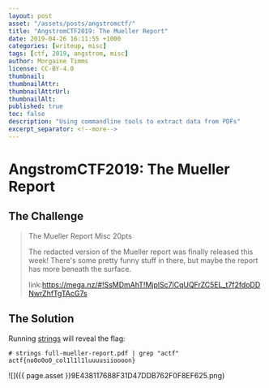 ```yaml
---
layout: post
asset: "/assets/posts/angstromctf/"
title: "AngstromCTF2019: The Mueller Report"
date: 2019-04-26 16:11:55 +1000
categories: [writeup, misc]
tags: [ctf, 2019, angstrom, misc]
author: Morgaine Timms
license: CC-BY-4.0
thumbnail: 
thumbnailAttr: 
thumbnailAttrUrl: 
thumbnailAlt: 
published: true
toc: false
description: "Using commandline tools to extract data from PDFs"
excerpt_separator: <!--more-->
---
```


AngstromCTF2019: The Mueller Report
====================================

The Challenge
-------------

> The Mueller Report
> Misc
> 20pts
>
> The redacted version of the Mueller report was finally released this week! There's some pretty funny stuff in there, but maybe the report has more beneath the surface.
>
> link:https://mega.nz/#!SsMDmAhT!MjplSc7lCqUQFrZC5EL_t7f2fdoDDNwrZhfTgTAcG7s

<!--more-->

The Solution
------------

Running [strings](https://linux.die.net/man/1/strings) will reveal the flag:

```text
# strings full-mueller-report.pdf | grep "actf"
actf{no0o0o0_col1l1l1luuuusiioooon}
```

![]({{ page.asset }}9E438117688F31D47DDB762F0F8EF625.png)
